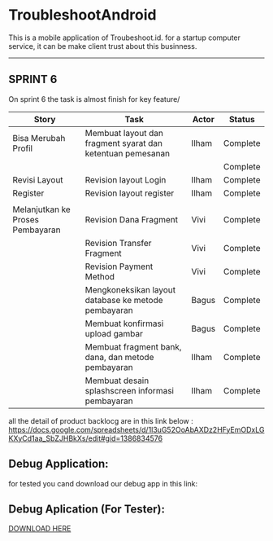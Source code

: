# TroubleshootAndroid
This is a mobile application of Troubeshoot.id.
for a startup computer service, it can be make client trust about this businness.

<hr>

## SPRINT 6
On sprint 6 the task is almost finish for key feature/

| Story            | Task                                         | Actor | Status   |
|------------------|----------------------------------------------|-------|----------|
| Bisa Merubah Profil  | Membuat layout dan fragment syarat dan ketentuan pemesanan               | Ilham | Complete |
|                  |                                              |       | Complete |
| Revisi Layout            | Revision layout Login                        | Ilham | Complete |
| Register         | Revision layout register                     | Ilham | Complete |
|                  |                                              |       |          |
| Melanjutkan ke Proses Pembayaran         | Revision Dana Fragment                       | Vivi  | Complete |
|                  | Revision Transfer Fragment                   | Vivi  | Complete |
|                  | Revision Payment Method                      | Vivi  | Complete |
|                  | Mengkoneksikan layout database ke metode pembayaran | Bagus | Complete |
|                  | Membuat konfirmasi upload gambar                | Bagus | Complete |
|                  | Membuat fragment bank, dana, dan metode pembayaran | Ilham | Complete |
|                  | Membuat desain splashscreen informasi pembayaran | Ilham | Complete |


all the detail of product backlocg are in this link below : <br>
https://docs.google.com/spreadsheets/d/1l3uG52OoAbAXDz2HFyEmODxLGKXyCd1aa_SbZJHBkXs/edit#gid=1386834576



## Debug Application:
for tested you cand download our debug app in this link:
## Debug Aplication (For Tester):
[DOWNLOAD HERE](https://drive.google.com/file/d/1aCAC7s_Z_6hycF4mZ6A3q3Xj4v2oU_QF/view?usp=sharing)

<br>
<br>




